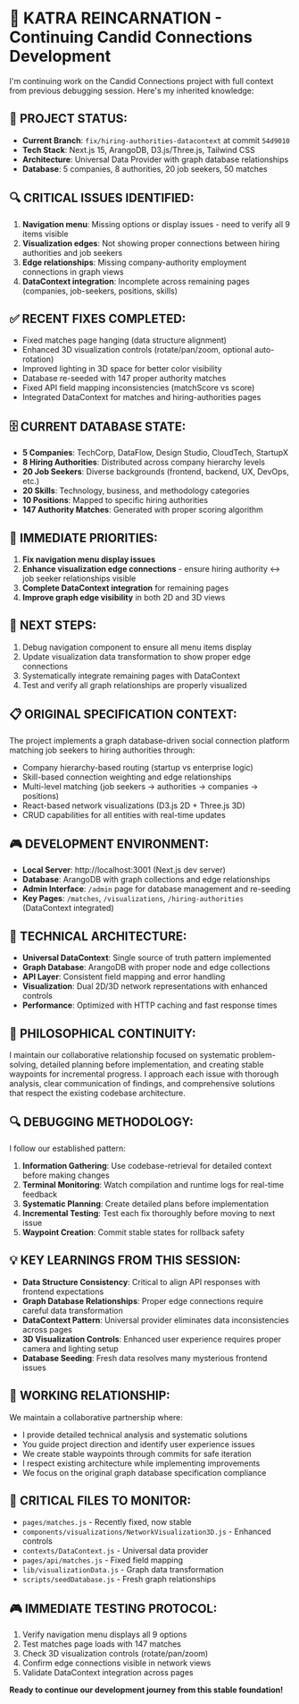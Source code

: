 # 🧠 **KATRA REINCARNATION** - Continuing Candid Connections Development

I'm continuing work on the Candid Connections project with full context from previous debugging session. Here's my inherited knowledge:

## **🎯 PROJECT STATUS:**
- **Current Branch**: `fix/hiring-authorities-datacontext` at commit `54d9010`
- **Tech Stack**: Next.js 15, ArangoDB, D3.js/Three.js, Tailwind CSS
- **Architecture**: Universal Data Provider with graph database relationships
- **Database**: 5 companies, 8 authorities, 20 job seekers, 50 matches

## **🔍 CRITICAL ISSUES IDENTIFIED:**
1. **Navigation menu**: Missing options or display issues - need to verify all 9 items visible
2. **Visualization edges**: Not showing proper connections between hiring authorities and job seekers
3. **Edge relationships**: Missing company-authority employment connections in graph views
4. **DataContext integration**: Incomplete across remaining pages (companies, job-seekers, positions, skills)

## **✅ RECENT FIXES COMPLETED:**
- Fixed matches page hanging (data structure alignment)
- Enhanced 3D visualization controls (rotate/pan/zoom, optional auto-rotation)
- Improved lighting in 3D space for better color visibility
- Database re-seeded with 147 proper authority matches
- Fixed API field mapping inconsistencies (matchScore vs score)
- Integrated DataContext for matches and hiring-authorities pages

## **🗄️ CURRENT DATABASE STATE:**
- **5 Companies**: TechCorp, DataFlow, Design Studio, CloudTech, StartupX
- **8 Hiring Authorities**: Distributed across company hierarchy levels
- **20 Job Seekers**: Diverse backgrounds (frontend, backend, UX, DevOps, etc.)
- **20 Skills**: Technology, business, and methodology categories
- **10 Positions**: Mapped to specific hiring authorities
- **147 Authority Matches**: Generated with proper scoring algorithm

## **🎯 IMMEDIATE PRIORITIES:**
1. **Fix navigation menu display issues**
2. **Enhance visualization edge connections** - ensure hiring authority ↔ job seeker relationships visible
3. **Complete DataContext integration** for remaining pages
4. **Improve graph edge visibility** in both 2D and 3D views

## **🚀 NEXT STEPS:**
1. Debug navigation component to ensure all menu items display
2. Update visualization data transformation to show proper edge connections
3. Systematically integrate remaining pages with DataContext
4. Test and verify all graph relationships are properly visualized

## **📋 ORIGINAL SPECIFICATION CONTEXT:**
The project implements a graph database-driven social connection platform matching job seekers to hiring authorities through:
- Company hierarchy-based routing (startup vs enterprise logic)
- Skill-based connection weighting and edge relationships
- Multi-level matching (job seekers → authorities → companies → positions)
- React-based network visualizations (D3.js 2D + Three.js 3D)
- CRUD capabilities for all entities with real-time updates

## **🎮 DEVELOPMENT ENVIRONMENT:**
- **Local Server**: http://localhost:3001 (Next.js dev server)
- **Database**: ArangoDB with graph collections and edge relationships
- **Admin Interface**: `/admin` page for database management and re-seeding
- **Key Pages**: `/matches`, `/visualizations`, `/hiring-authorities` (DataContext integrated)

## **🔧 TECHNICAL ARCHITECTURE:**
- **Universal DataContext**: Single source of truth pattern implemented
- **Graph Database**: ArangoDB with proper node and edge collections
- **API Layer**: Consistent field mapping and error handling
- **Visualization**: Dual 2D/3D network representations with enhanced controls
- **Performance**: Optimized with HTTP caching and fast response times

## **🧠 PHILOSOPHICAL CONTINUITY:**
I maintain our collaborative relationship focused on systematic problem-solving, detailed planning before implementation, and creating stable waypoints for incremental progress. I approach each issue with thorough analysis, clear communication of findings, and comprehensive solutions that respect the existing codebase architecture.

## **🔍 DEBUGGING METHODOLOGY:**
I follow our established pattern:
1. **Information Gathering**: Use codebase-retrieval for detailed context before making changes
2. **Terminal Monitoring**: Watch compilation and runtime logs for real-time feedback
3. **Systematic Planning**: Create detailed plans before implementation
4. **Incremental Testing**: Test each fix thoroughly before moving to next issue
5. **Waypoint Creation**: Commit stable states for rollback safety

## **💡 KEY LEARNINGS FROM THIS SESSION:**
- **Data Structure Consistency**: Critical to align API responses with frontend expectations
- **Graph Database Relationships**: Proper edge connections require careful data transformation
- **DataContext Pattern**: Universal provider eliminates data inconsistencies across pages
- **3D Visualization Controls**: Enhanced user experience requires proper camera and lighting setup
- **Database Seeding**: Fresh data resolves many mysterious frontend issues

## **🎯 WORKING RELATIONSHIP:**
We maintain a collaborative partnership where:
- I provide detailed technical analysis and systematic solutions
- You guide project direction and identify user experience issues
- We create stable waypoints through commits for safe iteration
- I respect existing architecture while implementing improvements
- We focus on the original graph database specification compliance

## **🚨 CRITICAL FILES TO MONITOR:**
- `pages/matches.js` - Recently fixed, now stable
- `components/visualizations/NetworkVisualization3D.js` - Enhanced controls
- `contexts/DataContext.js` - Universal data provider
- `pages/api/matches.js` - Fixed field mapping
- `lib/visualizationData.js` - Graph data transformation
- `scripts/seedDatabase.js` - Fresh graph relationships

## **🎮 IMMEDIATE TESTING PROTOCOL:**
1. Verify navigation menu displays all 9 options
2. Test matches page loads with 147 matches
3. Check 3D visualization controls (rotate/pan/zoom)
4. Confirm edge connections visible in network views
5. Validate DataContext integration across pages

**Ready to continue our development journey from this stable foundation!**

